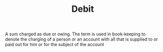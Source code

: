 ---
title: Debit
letter: D
permalink: "/definitions/bld-debit.html"
body: A sum charged as due or owing. The term is used in book-keeping to denote the
  charging of a person or an account with all that is supplied to or paid out for
  him or for the subject of the account
published_at: '2018-07-07'
source: Black's Law Dictionary 2nd Ed (1910)
layout: post
---